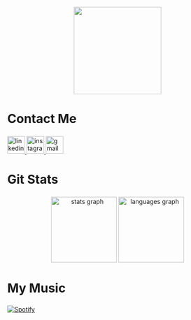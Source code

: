 <br clear="both">

<div align="center">
  <img height="200" src="https://media.licdn.com/dms/image/v2/D4E16AQFjOjQtaocfEg/profile-displaybackgroundimage-shrink_350_1400/B4EZVC6MvhHcAg-/0/1740584309074?e=1746057600&v=beta&t=ndYGXkGcctjbXnpsOkPyPnN_sY90FhFvwwDS40oDWow"  />
</div>

###

<h1 align="left">Contact Me</h1>

###

<div align="left">
  <a href="https://www.linkedin.com/in/bowoye/" target="_blank">
    <img src="https://img.shields.io/static/v1?message=LinkedIn&logo=linkedin&label=&color=0077B5&logoColor=white&labelColor=&style=for-the-badge" height="40" alt="linkedin logo"  />
  </a>
  <a href="https://www.instagram.com/bowlyntt/" target="_blank">
    <img src="https://img.shields.io/static/v1?message=Instagram&logo=instagram&label=&color=E4405F&logoColor=white&labelColor=&style=for-the-badge" height="40" alt="instagram logo"  />
  </a>
  <a href="mailto:b.oyedepo@outlook.com" target="_blank">
    <img src="https://img.shields.io/static/v1?message=email&logo=gmail&label=&color=D14836&logoColor=white&labelColor=&style=for-the-badge" height="40" alt="gmail logo"  />
  </a>
</div>

###

<h1 align="left">Git Stats</h1>

###

<div align="center">
  <img src="https://github-readme-stats.vercel.app/api?username=StreetTT&hide_title=true&hide_rank=true&show_icons=true&include_all_commits=false&count_private=true&disable_animations=false&theme=vision-friendly-dark&locale=en&hide_border=true&order=1&custom_title=%20" height="150" alt="stats graph"  />
  <img src="https://github-readme-stats.vercel.app/api/top-langs?username=StreetTT&locale=en&hide_title=true&layout=compact&card_width=320&langs_count=5&theme=vision-friendly-dark&hide_border=true&order=2" height="150" alt="languages graph"  />
</div>

###

<h1 align="left">My Music</h1>

###

[![Spotify](https://novatorem-nine-fawn-98.vercel.app/api/spotify)](https://open.spotify.com/user/streetdancingtt)

###

